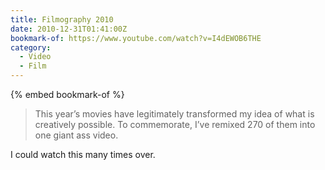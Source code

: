 ```yaml
---
title: Filmography 2010
date: 2010-12-31T01:41:00Z
bookmark-of: https://www.youtube.com/watch?v=I4dEWOB6THE
category:
  - Video
  - Film
---
```

{% embed bookmark-of %}

> This year’s movies have legitimately transformed my idea of what is creatively possible. To commemorate, I’ve remixed 270 of them into one giant ass video.

I could watch this many times over.
